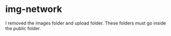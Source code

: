 # img-network
I removed the images folder and upload folder. These folders must go inside the public folder.
